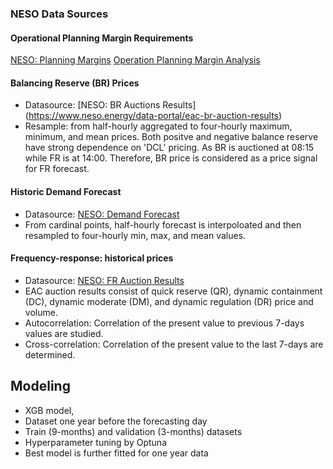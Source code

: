 ### NESO Data Sources 

#### Operational Planning Margin Requirements
[NESO: Planning Margins](https://www.neso.energy/data-portal/daily-opmr)
[Operation Planning Margin Analysis](https://github.com/SwatiInd/UK-Power-Analysis/blob/main/Operational_planning_margin.ipynb)

#### Balancing Reserve (BR) Prices
 - Datasource: [NESO: BR Auctions Results] (https://www.neso.energy/data-portal/eac-br-auction-results)
 - Resample: from half-hourly aggregated to four-hourly maximum, minimum, and mean prices. Both positve and negative balance reserve have strong dependence on 'DCL' pricing. As BR is auctioned at 08:15 while FR is at 14:00. Therefore, BR price is considered as a price signal for FR forecast.

#### Historic Demand Forecast
- Datasource: [NESO: Demand Forecast](https://www.neso.energy/data-portal/1-day-ahead-demand-forecast/historic_day_ahead_demand_forecasts)
- From cardinal points, half-hourly forecast is interpoloated and then resampled to four-hourly min, max, and mean values. 

#### Frequency-response: historical prices
- Datasource: [NESO: FR Auction Results](https://www.neso.energy/data-portal/eac-auction-results)
- EAC auction results consist of quick reserve (QR), dynamic containment (DC), dynamic moderate (DM), and dynamic regulation (DR) price and volume. 
- Autocorrelation: Correlation of the present value to previous 7-days values are studied. 
- Cross-correlation: Correlation of the present value to the last 7-days are determined. 


## Modeling
- XGB model, 
- Dataset one year before the forecasting day
- Train (9-months) and validation (3-months) datasets
- Hyperparameter tuning by Optuna
- Best model is further fitted for one year data 




